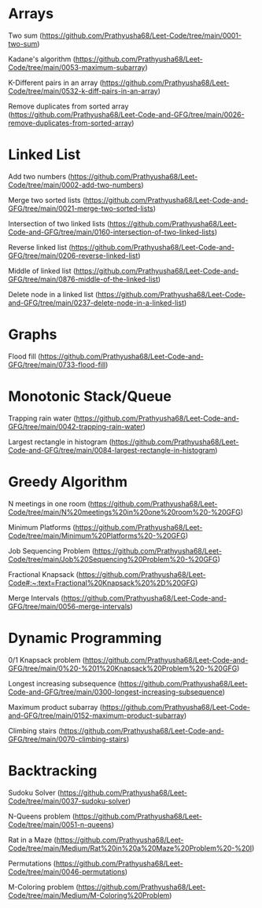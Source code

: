 Arrays
======
Two sum (https://github.com/Prathyusha68/Leet-Code/tree/main/0001-two-sum)

Kadane's algorithm (https://github.com/Prathyusha68/Leet-Code/tree/main/0053-maximum-subarray)

K-Different pairs in an array (https://github.com/Prathyusha68/Leet-Code/tree/main/0532-k-diff-pairs-in-an-array)

Remove duplicates from sorted array (https://github.com/Prathyusha68/Leet-Code-and-GFG/tree/main/0026-remove-duplicates-from-sorted-array)

Linked List
===========
Add two numbers (https://github.com/Prathyusha68/Leet-Code/tree/main/0002-add-two-numbers)

Merge two sorted lists (https://github.com/Prathyusha68/Leet-Code-and-GFG/tree/main/0021-merge-two-sorted-lists)

Intersection of two linked lists (https://github.com/Prathyusha68/Leet-Code-and-GFG/tree/main/0160-intersection-of-two-linked-lists)

Reverse linked list (https://github.com/Prathyusha68/Leet-Code-and-GFG/tree/main/0206-reverse-linked-list)

Middle of linked list (https://github.com/Prathyusha68/Leet-Code-and-GFG/tree/main/0876-middle-of-the-linked-list)

Delete node in a linked list (https://github.com/Prathyusha68/Leet-Code-and-GFG/tree/main/0237-delete-node-in-a-linked-list)

Graphs
======
Flood fill (https://github.com/Prathyusha68/Leet-Code-and-GFG/tree/main/0733-flood-fill)

Monotonic Stack/Queue
=====================
Trapping rain water (https://github.com/Prathyusha68/Leet-Code-and-GFG/tree/main/0042-trapping-rain-water)

Largest rectangle in histogram (https://github.com/Prathyusha68/Leet-Code-and-GFG/tree/main/0084-largest-rectangle-in-histogram)

Greedy Algorithm
================
N meetings in one room (https://github.com/Prathyusha68/Leet-Code/tree/main/N%20meetings%20in%20one%20room%20-%20GFG)

Minimum Platforms (https://github.com/Prathyusha68/Leet-Code/tree/main/Minimum%20Platforms%20-%20GFG)

Job Sequencing Problem (https://github.com/Prathyusha68/Leet-Code/tree/main/Job%20Sequencing%20Problem%20-%20GFG)

Fractional Knapsack (https://github.com/Prathyusha68/Leet-Code#:~:text=Fractional%20Knapsack%20%2D%20GFG)

Merge Intervals (https://github.com/Prathyusha68/Leet-Code-and-GFG/tree/main/0056-merge-intervals)

Dynamic Programming
===================
0/1 Knapsack problem (https://github.com/Prathyusha68/Leet-Code-and-GFG/tree/main/0%20-%201%20Knapsack%20Problem%20-%20GFG)

Longest increasing subsequence (https://github.com/Prathyusha68/Leet-Code-and-GFG/tree/main/0300-longest-increasing-subsequence)

Maximum product subarray (https://github.com/Prathyusha68/Leet-Code-and-GFG/tree/main/0152-maximum-product-subarray)

Climbing stairs (https://github.com/Prathyusha68/Leet-Code-and-GFG/tree/main/0070-climbing-stairs)

Backtracking
============
 Sudoku Solver (https://github.com/Prathyusha68/Leet-Code/tree/main/0037-sudoku-solver)
 
 N-Queens problem (https://github.com/Prathyusha68/Leet-Code/tree/main/0051-n-queens)
 
 Rat in a Maze (https://github.com/Prathyusha68/Leet-Code/tree/main/Medium/Rat%20in%20a%20Maze%20Problem%20-%20I)
 
 Permutations (https://github.com/Prathyusha68/Leet-Code/tree/main/0046-permutations)
 
 M-Coloring problem (https://github.com/Prathyusha68/Leet-Code/tree/main/Medium/M-Coloring%20Problem)



